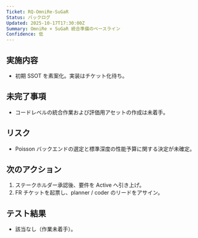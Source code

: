 ```yaml
---
Ticket: RQ-OmniRe-SuGaR
Status: バックログ
Updated: 2025-10-17T17:30:00Z
Summary: OmniRe × SuGaR 統合準備のベースライン
Confidence: 低
---
```


## 実施内容
- 初期 SSOT を素案化。実装はチケット化待ち。

## 未完了事項
- コードレベルの統合作業および評価用アセットの作成は未着手。

## リスク
- Poisson バックエンドの選定と標準深度の性能予算に関する決定が未確定。

## 次のアクション
1. ステークホルダー承認後、要件を Active へ引き上げ。
2. FR チケットを起票し、planner / coder のリードをアサイン。

## テスト結果
- 該当なし（作業未着手）。
